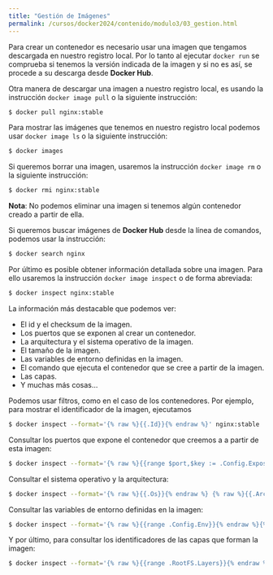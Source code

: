 ```yaml
---
title: "Gestión de Imágenes"
permalink: /cursos/docker2024/contenido/modulo3/03_gestion.html
---
```


Para crear un contenedor es necesario usar una imagen que tengamos descargada en nuestro registro local. Por lo tanto al ejecutar `docker run` se comprueba si tenemos la versión indicada de la imagen y si no es así, se procede a su descarga desde **Docker Hub**.

Otra manera de descargar una imagen a nuestro registro local, es usando la instrucción `docker image pull` o la siguiente instrucción:

```bash
$ docker pull nginx:stable
```

Para mostrar las imágenes que tenemos en nuestro registro local podemos usar `docker image ls` o la siguiente instrucción:

```bash
$ docker images
```

Si queremos borrar una imagen, usaremos la instrucción `docker image rm` o la siguiente instrucción:

```bash
$ docker rmi nginx:stable
```

**Nota**: No podemos eliminar una imagen si tenemos algún contenedor creado a partir de ella.

Si queremos buscar imágenes de **Docker Hub** desde la línea de comandos, podemos usar la instrucción:

```bash
$ docker search nginx
```

Por último es posible obtener información detallada sobre una imagen. Para ello usaremos la instrucción `docker image inspect` o de forma abreviada:

```bash
$ docker inspect nginx:stable
```

La información más destacable que podemos ver:

* El id y el checksum de la imagen.
* Los puertos que se exponen al crear un contenedor.
* La arquitectura y el sistema operativo de la imagen.
* El tamaño de la imagen.
* Las variables de entorno definidas en la imagen.
* El comando que ejecuta el contenedor que se cree a partir de la imagen.
* Las capas.
* Y muchas más cosas...

Podemos usar filtros, como en el caso de los contenedores. Por ejemplo, para mostrar el identificador de la imagen, ejecutamos

```bash
$ docker inspect --format='{% raw %}{{.Id}}{% endraw %}' nginx:stable
```

Consultar los puertos que expone el contenedor que creemos a a partir de esta imagen:

```bash
$ docker inspect --format='{% raw %}{{range $port,$key := .Config.ExposedPorts}}{% endraw %}{% raw %}{{$port}}{% endraw %}{% raw %}{{end}}{% endraw %}' nginx:stable
```

Consultar el sistema operativo y la arquitectura:

```bash
$ docker inspect --format='{% raw %}{{.Os}}{% endraw %} {% raw %}{{.Architecture}}{% endraw %}' nginx:stable
```

Consultar las variables de entorno definidas en la imagen:

```bash
$ docker inspect --format='{% raw %}{{range .Config.Env}}{% endraw %}{% raw %}{{println .}}{% endraw %}{% raw %}{{end}}{% endraw %}' nginx:stable
```

Y por último, para consultar los identificadores de las capas que forman la imagen:

```bash
$ docker inspect --format='{% raw %}{{range .RootFS.Layers}}{% endraw %}{% raw %}{{println .}}{% endraw %}{% raw %}{{end}}{% endraw %}' nginx:stable
```
